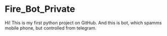 # Fire_Bot_Private
Hi! This is my first python project on GitHub. And this is bot, which spamms mobile phone, but controlled from telegram.
